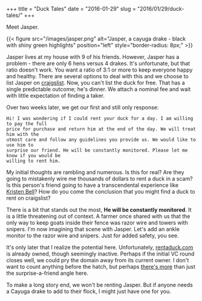 +++
title = "Duck Tales"
date = "2016-01-29"
slug = "2016/01/29/duck-tales/"
+++

Meet Jasper.

{{< figure src="/images/jasper.png" alt="Jasper, a cayuga drake - black with shiny green highlights" position="left" style="border-radius: 8px;" >}}

Jasper lives at my house with 9 of his friends. However, Jasper has a problem - there are
only 6 hens versus 4 drakes. It's unfortunate, but that ratio doesn't work. You want a
ratio of 3:1 or more to keep everyone happy and healthy. There are several options to deal
with this and we choose to list Jasper on
[craigslist](http://raleigh.craigslist.org/grd/5395004180.html). Now, you can't list the
duck for free. That has a single predictable outcome; he's dinner. We attach a nominal fee
and wait with little expectation of finding a taker.

Over two weeks later, we get our first and still only response:

    Hi! I was wondering if I could rent your duck for a day. I am willing to pay the full
    price for purchase and return him at the end of the day. We will treat him with the
    utmost care and follow any guidelines you provide us. We would like to use him to
    surprise our friend. He will be constantly monitored. Please let me know if you would be
    willing to rent him.

My initial thoughts are rambling and numerous. Is this for real? Are they going to
mistakenly wire me thousands of dollars to rent a duck in a scam? Is this person's friend
going to have a transcendental experience like [Kristen Bell](https://www.youtube.com/watch?v=t5jw3T3Jy70)?
How do you come the conclusion that you might find a duck to rent on craigslist? 

There is a bit that stands out the most, **He will be constantly monitored**. It is a little
threatening out of context. A farmer once shared with us that the only way to keep goats
inside their fence was razor wire and towers with snipers. I'm now imagining that scene with
Jasper.  Let's add an ankle monitor to the razor wire and snipers. Just for added safety,
you see.

It's only later that I realize the potential here. Unfortunately,
[rentaduck.com](http://rentaduck.com) is already owned, though seemingly inactive. Perhaps
if the initial VC round closes well, we could pry the domain away from its current owner.
I don't want to count anything before the hatch, but perhaps [there's more](http://www.dw.com/en/germanys-latest-craze-slug-eating-ducks-for-rent/a-2739835)
than just the surprise-a-friend angle here.

To make a long story end, we won't be renting Jasper. But if anyone needs a Cayuga drake
to add to their flock, I might just have one for you.
